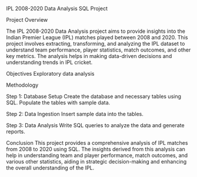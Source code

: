 IPL 2008-2020 Data Analysis SQL Project

Project Overview

The IPL 2008-2020 Data Analysis project aims to provide insights into the Indian Premier League (IPL) matches played between 2008 and 2020. 
This project involves extracting, transforming, and analyzing the IPL dataset to understand team performance, player statistics, match outcomes, 
and other key metrics. The analysis helps in making data-driven decisions and understanding trends in IPL cricket.

Objectives
Exploratory data analysis

Methodology

Step 1: Database Setup
Create the database and necessary tables using SQL.
Populate the tables with sample data.

Step 2: Data Ingestion
Insert sample data into the tables.

Step 3: Data Analysis
Write SQL queries to analyze the data and generate reports.

Conclusion
This project provides a comprehensive analysis of IPL matches from 2008 to 2020 using SQL. The insights derived from this analysis can help in understanding
team and player performance, match outcomes, and various other statistics, aiding in strategic decision-making and enhancing the overall understanding of the IPL.
